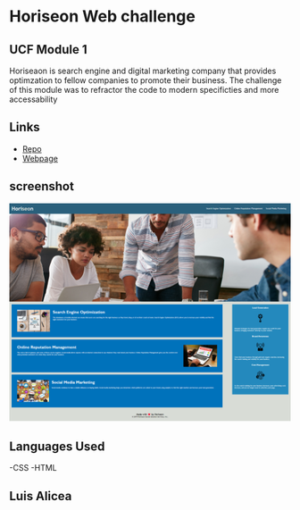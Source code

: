 # Horiseon Web challenge
## UCF Module 1
Horiseaon is search engine and digital marketing company that provides optimzation to fellow companies to promote their business.
The challenge of this module was to refractor the code to modern specificties and more accessability

## Links
* [Repo](https://github.com/Undrcver/Horiseon-Web-Challenge-LA)
* [Webpage](https://undrcver.github.io/Horiseon-Web-Challenge-LA/)

## screenshot
![screenshot](assets/images/webpage.png)


## Languages Used
-CSS -HTML

## Luis Alicea 
